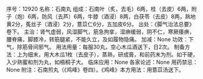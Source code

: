 序号：12920
名称：石南丸
组成：石南叶（炙，去毛）6两，桂（去皮）6两，附子（炮）6两，防风（去芦）6两，牛膝（酒浸）8两，白茯苓（去皮）8两，熟地黄2分，菟丝子（酒浸）2分，薏苡仁6分，五加皮6分。
出处：《脚气治法总要》卷下。
主治：肾气虚弱，风湿脚气，筋急拘挛，湿痹缓弱，阴不仁，寒厥痿痹，腰脊痛，脚膝冷，转筋腿紧，不能久立，及如履物隐痛。
加减：None
功效：下气，除筋骨间邪气。
用法用量：每服30丸，空心木瓜酒送下，日2次。
制备方法：上为细末，用大木瓜1枚（去皮子），蒸熟，研成膏，和前药末为剂。如干硬，入少熟蜜和剂为丸，如梧桐子大。
临床应用：None
各家论述：None
用药禁忌：None
附注：石南煎丸（《鸡峰》卷四）。《鸡峰》本方用法：用薏苡汤送下。
